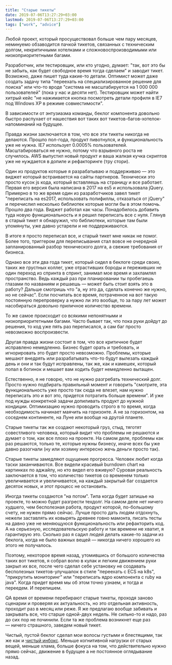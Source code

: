 ```yaml
---
title: "Старые тикеты"
date: 2019-07-06T13:27:29+03:00
lastmod: 2019-07-06T13:27:29+03:00
tags: ["work", "advice"]
---
```


Любой проект, который просуществовал больше чем пару месяцев, неминуемо обзаводится пачкой тикетов, связанных с техническим долгом, некритичными хотелками и сложновоспроизводимыми или низкоприоритетными багами.

Разработчик, или тестировщик, или кто угодно, думает: "так, вот это бы не забыть, как будет свободное время тогда сделаем" и заводит тикет. Возможно, даже пишет туда какие-то детали. Оптимист может даже создать задачу типа "переехать на специализированное решение для поиска" или что-то вроде "система не масштабируется на 1 000 000 пользователей" (пока у нас и десяти нет). Тестировщик может найти хитрый кейс "не нажимается кнопка посмотреть детали профиля в IE7 под Windows XP в режиме совместимости".

В зависимости от энтузиазма команды, беклог компонента довольно быстро распухает от нашествия вот таких вот тикетов-багов-хотелок-напоминаний на будущее.

Правда жизни заключается в том, что все эти тикеты никогда не делаются. Прошло пол-года, продукт пивотнулся, и функциональность уже не нужна. IE7 использует 0.0005% пользователей. Масштабироваться не нужно, потому что взрывного роста не случилось. AWS выпустил новый продукт и ваша жалкая кучка скриптов уже не нуждается в допиле и рефакторинге (тру стори).

Один из продуктов которые я разрабатываю и поддерживаю — это виджет который встраивается на сайты партнеров. Технически это просто кусок js кода, который вставляешь на страницу и все работает. Первая его версия была написана в 2017 на es5 и использовала jQuery. Примерно в то же время один из разработчиков завел тикет "переписать на es2017, использовать полифиллы, отказаться от jQuery" и перечислил несколько библиотек которые могли бы в этом помочь. Прошло два года. Виджет работал как часы. Понадобилось добавить туда новую функциональность и я решил переписать все с нуля. Глянув в старый тикет я обнаружил, что библиотеки, которые там были упомянуты, уже давно устарели и не поддерживаются. 

В итоге я просто переписал все, и старый тикет мне никак не помог. Более того, триггером для переписывания стал вовсе не очередной запланированный разбор технического долга, а свежие требования от бизнеса.

Однако все эти два года тикет, который сидел в беклоге среди своих, таких же грустных коллег, уже отрастивших бороды и переживших не один переход из спринта в спринт, занимал мое время и захламлял пространство. Ведь каждый раз при планировании ты пробегаешь глазами по названиям и решаешь — может быть стоит взять это в работу? Дальше смотришь что "а, ну это да, сделать конечно же нужно, но не сейчас". Если посчитать все время, потраченное на вот такую постоянную перепроверку а нужно ли это вообще, то за пару лет может насобираться довольно приличное количество времени.

То же самое происходит со всякими непонятными и низкоприоритетными багами. Часто бывает так, что пока руки дойдут до решения, то код уже пять раз переписался, а сам баг просто невозможно воспроизвести.

Другая правда жизни состоит в том, что все критичное будет исправлено немедленно. Бизнес будет орать и требовать, и игнорировать это будет просто невозможно. Проблемы, которые мешают внедрять или разрабатывать что-то будут вылезать каждый день и они и так будут исправлены, так же, как и камешек, который попал в ботинок и мешает вам ходить будет немедленно вытащен.

Естественно, я не говорю, что не нужно разгребать технический долг. Просто нужно подбирать правильный момент и говорить "смотрите, эта функциональность уже просто так сюда не влезет, нам нужно переписать это и вот это, придется потратить больше времени". И уже под нужды конкретной задачи допиливать продукт до нужной кондиции. Оптимизацию нужно проводить строго в то время, когда необходимость начинает маячить на горизонте. А не за горизонтом, на соседнем континенте, на Луне или вообще на другой планете.

Старые тикеты так же создают некоторый груз, стыд, тяготят совестливого человека, который видит что проблемы не решаются и думает о том, как все плохо на проекте. На самом деле, проблемы как раз решаются, только те, которые нужны бизнесу, иначе всех бы уже давно разогнали (ну или хозяину интересно жечь деньги просто так).

Старые тикеты замедляют ощущение прогресса. Человек любит когда таски заканчиваются. Все видели красивый burndown chart на картинках по аджайлу, но кто видел его вживую? Суровая реальность заключается в том, что количество тикетов со временем только увеличивается и увеличивается, на каждый закрытый баг создается десяток новых, и этот процесс не остановить.

Иногда тикеты создаются "на потом". Типа когда будет затишье на проекте, то можно будет разгрести техдолг. На самом деле нет ничего худшего, чем бесполезная работа, продукт которой, по-большому счету, не нужен прямо сейчас. Лучше просто дать людям отдохнуть, нежели заставлять их ковырять древнее говно мамонта, писать тесты на давно уже не меняющуюся функциональность или рефакторить код. А на серьезную, исследовательскую работу и так времени не хватит, я гарантирую это. Сколько раз я садил людей делать какие-то задачи из беклога, когда не было важных вещей — никогда ничего хорошего из этого не получалось.

Поэтому, некоторое время назад, утомившись от большого количества таких вот тикетов, я собрал волю в кулак и легким движением руки закрыл их все, после чего сделал себе установку не создавать бесполезных тикетов-улучшалок в стиле "переехать с ECS на k8s", "прикрутить мониторинг" или "переписать ядро компонента с ruby на java". Когда придет время мы об этом точно узнаем, и тогда и переедем. И перепишем.

QA время от времени перебирают старые тикеты, проходя заново сценарии и проверяя их актуальность, но это отдельная активность, проходит раз в месяц или реже. Я же предлагаю вообще забивать и закрывать все, что старше одной-двух недель. Не сильно-то и надо, раз до сих пор не починили. Если та же проблема возникнет еще раз — ничего страшного, заведем новый тикет.

Чистый, пустой беклог сделал мои волосы густыми и блестящими, так же как и [чистый инбокс](/post/empty-inbox/). Меньше когнитивной нагрузки от старых вещей, меньше хлама, больше фокуса на том, что действительно нужно прямо сейчас, движение в будущее а не постоянное оглядывание назад.